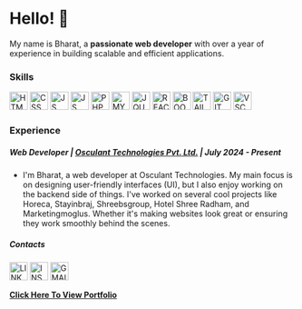 

# Hello! :wave:

My name is Bharat, a **passionate web developer** with over a year of experience in building scalable and efficient applications.

### Skills

<img src="https://camo.githubusercontent.com/75ab5b636232fd92b8985580ab14beba71b66da93c3ee31059ae89011a0c3c68/68747470733a2f2f696d672e69636f6e73382e636f6d2f636f6c6f722f3234302f3030303030302f68746d6c2d352e706e67" alt="HTML" width="32" height="32"> <img src="https://camo.githubusercontent.com/c2ae7e98c2fcb10a72e2955efaf601b4c49b91270c77fd725225fd1e4a56ace3/68747470733a2f2f696d672e69636f6e73382e636f6d2f636f6c6f722f3234302f3030303030302f637373332e706e67" alt="CSS" width="32" height="32"> <img src="https://camo.githubusercontent.com/3dab5bb375d7031a79075e40135fae072a49743ac84fc31cc4c05afaf492d76c/68747470733a2f2f696d672e69636f6e73382e636f6d2f636f6c6f722f3234302f3030303030302f6a6176617363726970742e706e67" alt="JS" width="32" height="32"> <img src="https://i.pinimg.com/736x/ee/f9/cc/eef9cc31640aa9fa8790c8a4d02718e3.jpg" alt="JS" width="32" height="32"> 
<img src="https://cdn-icons-png.flaticon.com/512/5968/5968332.png" alt="PHP" width="32" height="32"> <img src="https://img.icons8.com/?size=256&id=UFXRpPFebwa2&format=png" alt="MYSQL" width="32" height="32"> <img src="https://cdn.iconscout.com/icon/free/png-256/free-jquery-3628863-3030003.png?f=webp&w=256" alt="JQUERY" width="32" height="32">  <img src="https://cdn0.iconfinder.com/data/icons/logos-brands-in-colors/128/react_color-512.png" alt="REACT" width="32" height="32"> <img src="https://img.icons8.com/?size=256&id=PndQWK6M1Hjo&format=png" alt="BOOTSTRAP" width="32" height="32"> <img src="https://img.icons8.com/?size=256&id=4PiNHtUJVbLs&format=png" alt="TAILWINDCSS" width="32" height="32"> <img src="https://img.icons8.com/?size=256&id=20906&format=png" alt="GIT" width="32" height="32"> <img src="https://img.icons8.com/?size=256&id=9OGIyU8hrxW5&format=png" alt="VSCODE" width="32" height="32">

### Experience

##### Web Developer | [Osculant Technologies Pvt. Ltd.](https://osculant.in/) | July 2024 - Present

- I'm Bharat, a web developer at Osculant Technologies. My main focus is on designing user-friendly interfaces (UI), but I also enjoy working on the backend side of things. I've worked on several cool projects like Horeca, Stayinbraj, Shreebsgroup, Hotel Shree Radham, and Marketingmoglus. Whether it's making websites look great or ensuring they work smoothly behind the scenes.

##### Contacts

[<img src="https://img.icons8.com/?size=256&id=xuvGCOXi8Wyg&format=png" alt="LINKEDIN" width="32" height="32">](https://www.linkedin.com/in/bharat-s8533/) [<img src="https://img.icons8.com/?size=256&id=Xy10Jcu1L2Su&format=png" alt="INSTAGRAM" width="32" height="32">](https://www.instagram.com/imbharat001/) [<img src="https://img.icons8.com/?size=256&id=P7UIlhbpWzZm&format=png" alt="GMAIL" width="32" height="32">](mailto:bharatsharma853399@gmail.com)

**[Click Here To View Portfolio](https://bharatsharma.vercel.app/)**
